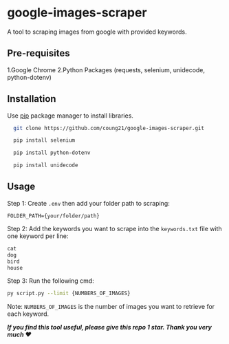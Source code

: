 
# google-images-scraper

A tool to scraping images from google with provided keywords.

## Pre-requisites

1.Google Chrome
2.Python Packages (requests, selenium, unidecode, python-dotenv)

## Installation

Use [pip](https://pip.pypa.io/en/stable/installation/) package manager to install libraries.

```bash
  git clone https://github.com/coung21/google-images-scraper.git
```
```bash
  pip install selenium
```
```bash
  pip install python-dotenv
```
```bash
  pip install unidecode
```


## Usage

Step 1: Create `.env` then add your folder path to scraping:    
```env
FOLDER_PATH={your/folder/path}
```

Step 2: Add the keywords you want to scrape into the `keywords.txt` file with one keyword per line:
```txt
cat
dog
bird
house
```
Step 3: Run the following cmd:
```bash
py script.py --limit {NUMBERS_OF_IMAGES}
```
Note: `NUMBERS_OF_IMAGES` is the number of images you want to retrieve for each keyword.

***If you find this tool useful, please give this repo 1 star. Thank you very much ❤️***